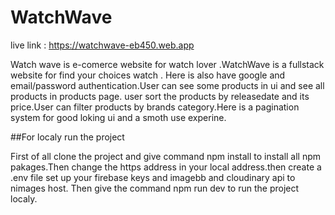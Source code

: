 # WatchWave
live link : https://watchwave-eb450.web.app

Watch wave is e-comerce website for watch lover .WatchWave is a fullstack website for find your choices watch . Here is also have google and email/password authentication.User can see some products in ui and see all products in products page. user sort the products by releasedate and its price.User can filter products by brands category.Here is a pagination system for good loking ui and a smoth use experine.

##For localy run the project 

First of all  clone the project and give command npm install to install all npm pakages.Then change the https address in your local address.then create a .env file set up your firebase keys and imagebb and cloudinary api to nimages host. Then give the command npm run dev to run the project localy.
